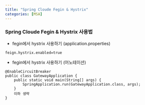 ```yaml
---
title: "Spring Cloude Fegin & Hystrix"
categories: [MSA]
---
```


### Spring Cloude Fegin & Hystrix 사용법 




* fegin에서 hystrix 사용하기 (application.properties)
``` 
feign.hystrix.enabled=true 
```

* fegin에서 hystrix 사용하기 (어노테이션)
``` 
@EnableCircuitBreaker 
public class GatewayApplication {
    public static void main(String[] args) {
        SpringApplication.run(GatewayApplication.class, args);
    }
    이하 생략 
}
```
